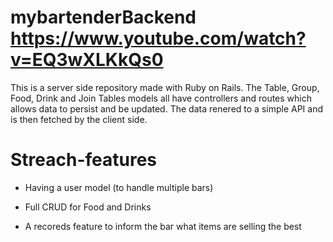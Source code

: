 # mybartenderBackend https://www.youtube.com/watch?v=EQ3wXLKkQs0

This is a server side repository made with Ruby on Rails. The Table, Group, Food, Drink and Join Tables models all have controllers and routes which allows data to persist and be updated. The data renered to a simple API and is then fetched by the client side.

# Streach-features

 - Having a user model (to handle multiple bars)
 
 - Full CRUD for Food and Drinks 
 
 - A recoreds feature to inform the bar what items are selling the best
 

